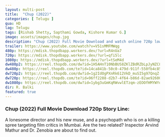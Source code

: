 ```yaml
---
layout: multi-post
title:  "Chup (2022)"
categories: [ Telugu ]
qua: HD
lag: Telugu
tags: [Rishab Shetty, Sapthami Gowda, Kishore Kumar G.]
image: assets/images/chup.jpg
description: "Chup (2022) Full Movie Download and watch online 720p low file size 500 mb."
trailer: https://www.youtube.com/watch?v=V51sMMFMWqg
480p: https://mdisk.thopdbapp.workers.dev/?url=R4nUa7
720p: https://mdisk.thopdbapp.workers.dev/?url=qfi5lc
1080p: https://mdisk.thopdbapp.workers.dev/?url=tSeM4d
dw480p2: https://reel.thopdb.com/dw?id=1H5AHnT10NbBUS8ZKlZBdRZbLpJyNZC8c
dw480p: https://reel.thopdb.com/te?id=14ca841b-50c0-479d-911f-550fb4c8505d
dw720p2: https://reel.thopdb.com/dw?id=1g2IdOgPXnRk612VkD_muSI5g97QnqZ-a
dw720p: https://reel.thopdb.com/te?id=96ff2288-d2b7-4f64-b86d-82ae926005d6
dw1080p: https://reel.thopdb.com/dw?id=1ybg3uGmKqRWvwlETzqm-zEOOfHMYWYo-
dir: R. Balki
featured: true
---
```


### Chup (2022) Full Movie Download 720p Story Line:
A lonesome director and his new muse, and a psychopath who is on a killing spree targeting film critics in Mumbai. Are the two related? Inspector Arvind Mathur and Dr. Zenobia are about to find out.